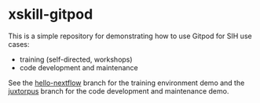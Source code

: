 # xskill-gitpod

This is a simple repository for demonstrating how to use Gitpod for SIH use cases:

* training (self-directed, workshops)
* code development and maintenance 

See the [hello-nextflow]() branch for the training environment demo and the [juxtorpus]() branch for the code development and maintenance demo. 
